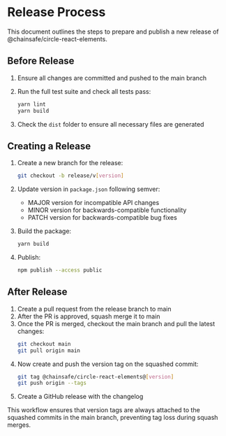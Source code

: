 # Release Process

This document outlines the steps to prepare and publish a new release of @chainsafe/circle-react-elements.

## Before Release

1. Ensure all changes are committed and pushed to the main branch
2. Run the full test suite and check all tests pass:

   ```bash
   yarn lint
   yarn build
   ```

3. Check the `dist` folder to ensure all necessary files are generated

## Creating a Release

1. Create a new branch for the release:

   ```bash
   git checkout -b release/v[version]
   ```

2. Update version in `package.json` following semver:

    - MAJOR version for incompatible API changes
    - MINOR version for backwards-compatible functionality
    - PATCH version for backwards-compatible bug fixes

3. Build the package:

   ```bash
   yarn build
   ```

4. Publish:

   ```bash
   npm publish --access public
   ```

## After Release

1. Create a pull request from the release branch to main
2. After the PR is approved, squash merge it to main
3. Once the PR is merged, checkout the main branch and pull the latest changes:
   ```bash
   git checkout main
   git pull origin main
   ```
4. Now create and push the version tag on the squashed commit:
   ```bash
   git tag @chainsafe/circle-react-elements@[version]
   git push origin --tags
   ```
5. Create a GitHub release with the changelog

This workflow ensures that version tags are always attached to the squashed commits in the main branch, preventing tag
loss during squash merges.
